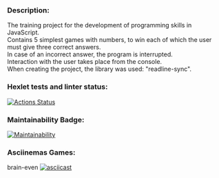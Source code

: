 ### Description:
The training project for the development of programming skills in JavaScript.<br>
Contains 5 simplest games with numbers, to win each of which the user must give three correct answers.<br>
In case of an incorrect answer, the program is interrupted.<br>
Interaction with the user takes place from the console.<br>
When creating the project, the library was used: "readline-sync".

### Hexlet tests and linter status:
[![Actions Status](https://github.com/bersyatina/frontend-project-44/workflows/hexlet-check/badge.svg)](https://github.com/bersyatina/frontend-project-44/actions)

### Maintainability Badge:
[![Maintainability](https://api.codeclimate.com/v1/badges/88838db7b96ee1bf61f4/maintainability)](https://codeclimate.com/github/bersyatina/frontend-project-44/maintainability)

### Asciinemas Games:
brain-even
[![asciicast](https://asciinema.org/a/CBnZEt06o29r8vy3m0dml7syv.svg)](https://asciinema.org/a/CBnZEt06o29r8vy3m0dml7syv)